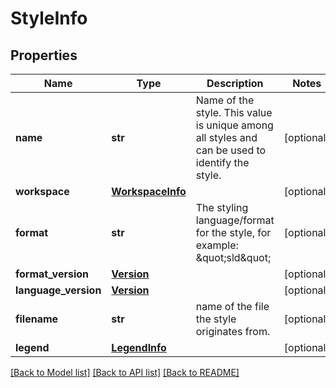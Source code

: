 # StyleInfo

## Properties
Name | Type | Description | Notes
------------ | ------------- | ------------- | -------------
**name** | **str** | Name of the style. This value is unique among all styles and can be used to identify the style. | [optional] 
**workspace** | [**WorkspaceInfo**](WorkspaceInfo.md) |  | [optional] 
**format** | **str** | The styling language/format for the style, for example: \&quot;sld\&quot; | [optional] 
**format_version** | [**Version**](Version.md) |  | [optional] 
**language_version** | [**Version**](Version.md) |  | [optional] 
**filename** | **str** | name of the file the style originates from. | [optional] 
**legend** | [**LegendInfo**](LegendInfo.md) |  | [optional] 

[[Back to Model list]](../README.md#documentation-for-models) [[Back to API list]](../README.md#documentation-for-api-endpoints) [[Back to README]](../README.md)

